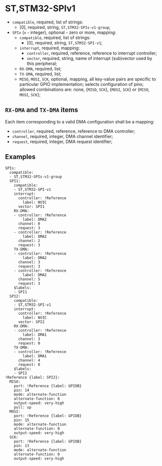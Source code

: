 ST,STM32-SPIv1
==============

- `compatible`, required, list of strings:
  - [0], required, string, `ST,STM32-SPIs-v1-group`;
- `SPIx` (`x` - integer), optional - zero or more, mapping:
  - `compatible`, required, list of strings:
    - [0], required, string, `ST,STM32-SPI-v1`;
  - `interrupt`, required, mapping:
    - `controller`, required, reference, reference to interrupt controller;
    - `vector`, required, string, name of interrupt (sub)vector used by this peripheral;
  - `RX-DMA`, required, list;
  - `TX-DMA`, required, list;
  - `MISO`, `MOSI`, `SCK`, optional, mapping, all key-value pairs are specific to particular GPIO implementation;
  selects configuration of pins; allowed combinations are: none, {`MISO`, `SCK`}, {`MOSI`, `SCK`} or
  {`MISO`, `MOSI`, `SCK`};

`RX-DMA` and `TX-DMA` items
---------------------------

Each item corresponding to a valid DMA configuration shall be a mapping:
- `controller`, required, reference, reference to DMA controller;
- `channel`, required, integer, DMA channel identifier;
- `request`, required, integer, DMA request identifier;

Examples
--------

```
SPIs:
  compatible:
  - ST,STM32-SPIs-v1-group
  SPI1:
    compatible:
    - ST,STM32-SPI-v1
    interrupt:
      controller: !Reference
        label: NVIC
      vector: SPI1
    RX-DMA:
    - controller: !Reference
        label: DMA2
      channel: 0
      request: 3
    - controller: !Reference
        label: DMA2
      channel: 2
      request: 3
    TX-DMA:
    - controller: !Reference
        label: DMA2
      channel: 3
      request: 3
    - controller: !Reference
        label: DMA2
      channel: 5
      request: 3
    $labels:
    - SPI1
  SPI2:
    compatible:
    - ST,STM32-SPI-v1
    interrupt:
      controller: !Reference
        label: NVIC
      vector: SPI2
    RX-DMA:
    - controller: !Reference
        label: DMA1
      channel: 3
      request: 0
    TX-DMA:
    - controller: !Reference
        label: DMA1
      channel: 4
      request: 0
    $labels:
    - SPI2
!Reference {label: SPI2}:
  MISO:
    port: !Reference {label: GPIOB}
    pin: 14
    mode: alternate-function
    alternate-function: 0
    output-speed: very-high
    pull: up
  MOSI:
    port: !Reference {label: GPIOB}
    pin: 15
    mode: alternate-function
    alternate-function: 0
    output-speed: very-high
  SCK:
    port: !Reference {label: GPIOB}
    pin: 13
    mode: alternate-function
    alternate-function: 0
    output-speed: very-high
```
